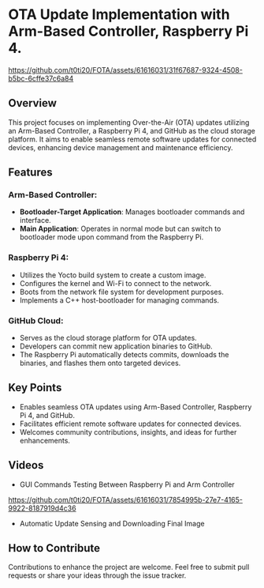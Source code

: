 # OTA Update Implementation with Arm-Based Controller, Raspberry Pi 4.

https://github.com/t0ti20/FOTA/assets/61616031/31f67687-9324-4508-b5bc-6cffe37c6a84

## Overview

This project focuses on implementing Over-the-Air (OTA) updates utilizing an Arm-Based Controller, a Raspberry Pi 4, and GitHub as the cloud storage platform. It aims to enable seamless remote software updates for connected devices, enhancing device management and maintenance efficiency.

## Features

### Arm-Based Controller:

- **Bootloader-Target Application**: Manages bootloader commands and interface.
- **Main Application**: Operates in normal mode but can switch to bootloader mode upon command from the Raspberry Pi.

### Raspberry Pi 4:

- Utilizes the Yocto build system to create a custom image.
- Configures the kernel and Wi-Fi to connect to the network.
- Boots from the network file system for development purposes.
- Implements a C++ host-bootloader for managing commands.

### GitHub Cloud:

- Serves as the cloud storage platform for OTA updates.
- Developers can commit new application binaries to GitHub.
- The Raspberry Pi automatically detects commits, downloads the binaries, and flashes them onto targeted devices.

## Key Points

- Enables seamless OTA updates using Arm-Based Controller, Raspberry Pi 4, and GitHub.
- Facilitates efficient remote software updates for connected devices.
- Welcomes community contributions, insights, and ideas for further enhancements.


## Videos

- GUI Commands Testing Between Raspberry Pi and Arm Controller
  
https://github.com/t0ti20/FOTA/assets/61616031/7854995b-27e7-4165-9922-8187919d4c36

- Automatic Update Sensing and Downloading Final Image

## How to Contribute

Contributions to enhance the project are welcome. Feel free to submit pull requests or share your ideas through the issue tracker.
